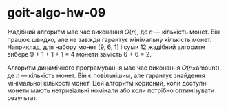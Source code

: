 # goit-algo-hw-09

Жадібний алгоритм має час виконання 
𝑂(𝑛), де 𝑛 — кількість монет. Він працює швидко, але не завжди гарантує мінімальну кількість монет. Наприклад, для набору монет [9, 6, 1] і суми 12 жадібний алгоритм вибере 9 + 1 + 1 + 1 = 4 монети замість 6 + 6 = 2.

Алгоритм динамічного програмування має час виконання 
𝑂(𝑛×amount), де 𝑛 — кількість монет. Він є повільнішим, але гарантує знайдення мінімальної кількості монет. Цей алгоритм корисний, коли доступні монети мають нетривіальні номінали або коли потрібно оптимізувати результат.
